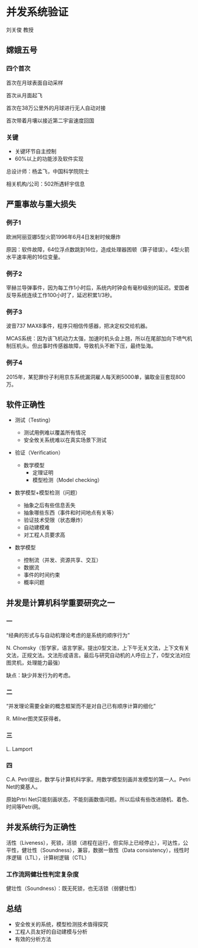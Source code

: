 # 并发系统验证

刘关俊 教授

## 嫦娥五号

### 四个首次

首次在月球表面自动采样

首次从月面起飞

首次在38万公里外的月球进行无人自动对接

首次带着月壤以接近第二宇宙速度回国

### 关键

* 关键环节自主控制
* 60%以上的功能涉及软件实现

总设计师：杨孟飞，中国科学院院士

相关机构/公司：502所遇轩宇信息

## 严重事故与重大损失

### 例子1

欧洲阿丽亚娜5型火箭1996年6月4日发射时候爆炸

原因：软件故障，64位浮点数跳到16位，造成处理器困顿（算子错误）。4型火箭水平速率用的16位变量。

### 例子2

宰赫兰导弹事件，因为每工作1小时后，系统内时钟会有毫秒级别的延迟。爱国者反导系统连续工作100小时了，延迟积累1/3秒。

### 例子3

波音737 MAX8事件，程序只相信传感器，把决定权交给机器。

MCAS系统：因为该飞机动力太强，加速时机头会上翘，所以在尾部加向下喷气机制压机头。但出事时传感器故障，导致机头不断下压，最终坠海。

### 例子4

2015年，某犯罪份子利用京东系统漏洞雇人每天刷5000单，骗取金豆套现800万。

## 软件正确性

* 测试（Testing）
  * 测试用例难以覆盖所有情况
  * 安全攸关系统难以在真实场景下测试
* 验证（Verification）
  * 数学模型
    * 定理证明
    * 模型检测（Model checking）

* 数学模型+模型检测（问题）
  * 抽象之后有些信息丢失
  * 抽象哪些东西（事件和时间地点有关等）
  * 验证技术受限（状态爆炸）
  * 自动建模难
  * 对工程人员要求高
* 数学模型
  * 控制流（并发、资源共享、交互）
  * 数据流
  * 事件的时间约束
  * 概率问题

## 并发是计算机科学重要研究之一

### 一

“经典的形式与与自动机理论考虑的是系统的顺序行为”

N. Chomsky（哲学家，语言学家。提出0型文法，上下午无关文法，上下文有关文法，正规文法。文法形成语言。最后与研究自动机的人呼应上了，0型文法对应图灵机，处理能力最强）

缺点：缺少并发行为的考虑。

### 二

“并发理论需要全新的概念框架而不是对自己已有顺序计算的细化”

R. Milner图灵奖获得者。

### 三

L. Lamport

### 四

C.A. Petri提出，数学与计算机科学家。用数学模型刻画并发模型的第一人。Petri Net的奠基人。

原始Prtri Net只能刻画状态，不能刻画数值问题。所以后续有些改进随机、着色、时间等Petri网。

## 并发系统行为正确性

活性（Liveness），死锁，活锁（进程在运行，但实际上已经停止），可达性，公平性，健壮性（Soundness），兼容，数据一致性（Data consistency），线性时序逻辑（LTL），计算树逻辑（CTL）

### 工作流网健壮性判定复杂度

健壮性（Soundness）：既无死锁，也无活锁（弱健壮性）

## 总结

* 安全攸关的系统，模型检测技术值得探究
* 工程人员友好的自动建模与分析
* 有效的分析方法